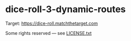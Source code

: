 # dice-roll-3-dynamic-routes

Target: https://dice-roll.matchthetarget.com

Some rights reserved — see [LICENSE.txt](LICENSE.txt)
